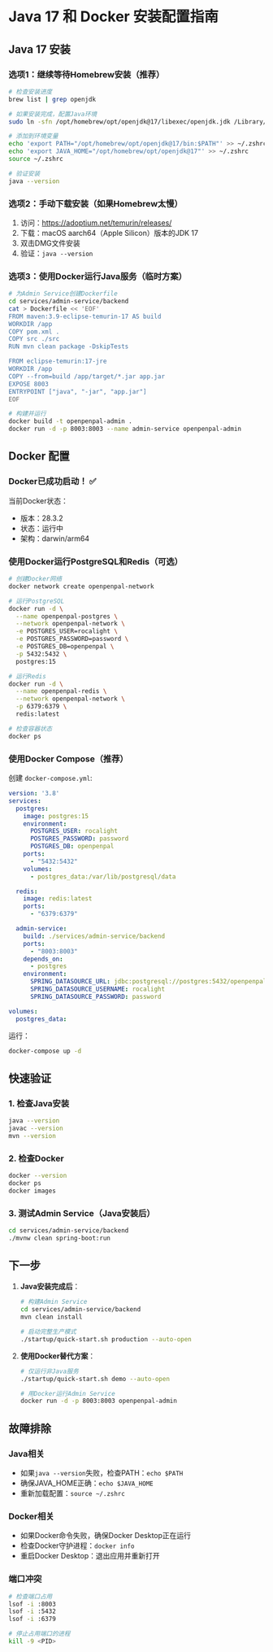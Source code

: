# Java 17 和 Docker 安装配置指南

## Java 17 安装

### 选项1：继续等待Homebrew安装（推荐）
```bash
# 检查安装进度
brew list | grep openjdk

# 如果安装完成，配置Java环境
sudo ln -sfn /opt/homebrew/opt/openjdk@17/libexec/openjdk.jdk /Library/Java/JavaVirtualMachines/openjdk-17.jdk

# 添加到环境变量
echo 'export PATH="/opt/homebrew/opt/openjdk@17/bin:$PATH"' >> ~/.zshrc
echo 'export JAVA_HOME="/opt/homebrew/opt/openjdk@17"' >> ~/.zshrc
source ~/.zshrc

# 验证安装
java --version
```

### 选项2：手动下载安装（如果Homebrew太慢）
1. 访问：https://adoptium.net/temurin/releases/
2. 下载：macOS aarch64（Apple Silicon）版本的JDK 17
3. 双击DMG文件安装
4. 验证：`java --version`

### 选项3：使用Docker运行Java服务（临时方案）
```bash
# 为Admin Service创建Dockerfile
cd services/admin-service/backend
cat > Dockerfile << 'EOF'
FROM maven:3.9-eclipse-temurin-17 AS build
WORKDIR /app
COPY pom.xml .
COPY src ./src
RUN mvn clean package -DskipTests

FROM eclipse-temurin:17-jre
WORKDIR /app
COPY --from=build /app/target/*.jar app.jar
EXPOSE 8003
ENTRYPOINT ["java", "-jar", "app.jar"]
EOF

# 构建并运行
docker build -t openpenpal-admin .
docker run -d -p 8003:8003 --name admin-service openpenpal-admin
```

## Docker 配置

### Docker已成功启动！ ✅

当前Docker状态：
- 版本：28.3.2
- 状态：运行中
- 架构：darwin/arm64

### 使用Docker运行PostgreSQL和Redis（可选）
```bash
# 创建Docker网络
docker network create openpenpal-network

# 运行PostgreSQL
docker run -d \
  --name openpenpal-postgres \
  --network openpenpal-network \
  -e POSTGRES_USER=rocalight \
  -e POSTGRES_PASSWORD=password \
  -e POSTGRES_DB=openpenpal \
  -p 5432:5432 \
  postgres:15

# 运行Redis
docker run -d \
  --name openpenpal-redis \
  --network openpenpal-network \
  -p 6379:6379 \
  redis:latest

# 检查容器状态
docker ps
```

### 使用Docker Compose（推荐）
创建 `docker-compose.yml`:
```yaml
version: '3.8'
services:
  postgres:
    image: postgres:15
    environment:
      POSTGRES_USER: rocalight
      POSTGRES_PASSWORD: password
      POSTGRES_DB: openpenpal
    ports:
      - "5432:5432"
    volumes:
      - postgres_data:/var/lib/postgresql/data

  redis:
    image: redis:latest
    ports:
      - "6379:6379"

  admin-service:
    build: ./services/admin-service/backend
    ports:
      - "8003:8003"
    depends_on:
      - postgres
    environment:
      SPRING_DATASOURCE_URL: jdbc:postgresql://postgres:5432/openpenpal
      SPRING_DATASOURCE_USERNAME: rocalight
      SPRING_DATASOURCE_PASSWORD: password

volumes:
  postgres_data:
```

运行：
```bash
docker-compose up -d
```

## 快速验证

### 1. 检查Java安装
```bash
java --version
javac --version
mvn --version
```

### 2. 检查Docker
```bash
docker --version
docker ps
docker images
```

### 3. 测试Admin Service（Java安装后）
```bash
cd services/admin-service/backend
./mvnw clean spring-boot:run
```

## 下一步

1. **Java安装完成后**：
   ```bash
   # 构建Admin Service
   cd services/admin-service/backend
   mvn clean install
   
   # 启动完整生产模式
   ./startup/quick-start.sh production --auto-open
   ```

2. **使用Docker替代方案**：
   ```bash
   # 仅运行非Java服务
   ./startup/quick-start.sh demo --auto-open
   
   # 用Docker运行Admin Service
   docker run -d -p 8003:8003 openpenpal-admin
   ```

## 故障排除

### Java相关
- 如果`java --version`失败，检查PATH：`echo $PATH`
- 确保JAVA_HOME正确：`echo $JAVA_HOME`
- 重新加载配置：`source ~/.zshrc`

### Docker相关
- 如果Docker命令失败，确保Docker Desktop正在运行
- 检查Docker守护进程：`docker info`
- 重启Docker Desktop：退出应用并重新打开

### 端口冲突
```bash
# 检查端口占用
lsof -i :8003
lsof -i :5432
lsof -i :6379

# 停止占用端口的进程
kill -9 <PID>
```